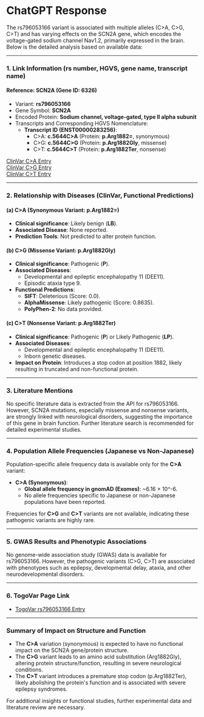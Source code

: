 # ChatGPT Response

The rs796053166 variant is associated with multiple alleles (C>A, C>G, C>T) and has varying effects on the SCN2A gene, which encodes the voltage-gated sodium channel Nav1.2, primarily expressed in the brain. Below is the detailed analysis based on available data:

---

### **1. Link Information (rs number, HGVS, gene name, transcript name)**
#### **Reference: SCN2A (Gene ID: 6326)**
- Variant: **rs796053166**
- Gene Symbol: **SCN2A**
- Encoded Protein: **Sodium channel, voltage-gated, type II alpha subunit**
- Transcripts and Corresponding HGVS Nomenclature:
  - **Transcript ID (ENST00000283256)**: 
    - C>A: **c.5644C>A** (Protein: **p.Arg1882=**, synonymous)
    - C>G: **c.5644C>G** (Protein: **p.Arg1882Gly**, missense)
    - C>T: **c.5644C>T** (Protein: **p.Arg1882Ter**, nonsense)

[ClinVar C>A Entry](https://www.ncbi.nlm.nih.gov/clinvar/variation/2116983)  
[ClinVar C>G Entry](https://www.ncbi.nlm.nih.gov/clinvar/variation/207028)  
[ClinVar C>T Entry](https://www.ncbi.nlm.nih.gov/clinvar/variation/450533)

---

### **2. Relationship with Diseases (ClinVar, Functional Predictions)**
#### (a) C>A (Synonymous Variant: p.Arg1882=)
   - **Clinical significance**: Likely benign (**LB**).
   - **Associated Disease**: None reported.
   - **Prediction Tools**: Not predicted to alter protein function.

#### (b) C>G (Missense Variant: p.Arg1882Gly)
   - **Clinical significance**: Pathogenic (**P**).
   - **Associated Diseases**:
     - Developmental and epileptic encephalopathy 11 (DEE11).
     - Episodic ataxia type 9.
   - **Functional Predictions**:
     - **SIFT**: Deleterious (Score: 0.0).
     - **AlphaMissense**: Likely pathogenic (Score: 0.8635).
     - **PolyPhen-2**: No data provided.

#### (c) C>T (Nonsense Variant: p.Arg1882Ter)
   - **Clinical significance**: Pathogenic (**P**) or Likely Pathogenic (**LP**).
   - **Associated Diseases**:
     - Developmental and epileptic encephalopathy 11 (DEE11).
     - Inborn genetic diseases.
   - **Impact on Protein**: Introduces a stop codon at position 1882, likely resulting in truncated and non-functional protein.

---

### **3. Literature Mentions**
No specific literature data is extracted from the API for rs796053166. However, SCN2A mutations, especially missense and nonsense variants, are strongly linked with neurological disorders, suggesting the importance of this gene in brain function. Further literature search is recommended for detailed experimental studies.

---

### **4. Population Allele Frequencies (Japanese vs Non-Japanese)**
Population-specific allele frequency data is available only for the **C>A** variant:
- **C>A (Synonymous)**:
  - **Global allele frequency in gnomAD (Exomes)**: ~6.16 × 10^-6.
  - No allele frequencies specific to Japanese or non-Japanese populations have been reported.

Frequencies for **C>G** and **C>T** variants are not available, indicating these pathogenic variants are highly rare.

---

### **5. GWAS Results and Phenotypic Associations**
No genome-wide association study (GWAS) data is available for rs796053166. However, the pathogenic variants (C>G, C>T) are associated with phenotypes such as epilepsy, developmental delay, ataxia, and other neurodevelopmental disorders.

---

### **6. TogoVar Page Link**
- [TogoVar rs796053166 Entry](https://togovar.biosciencedbc.jp/en/variant/2-165389450-C-T)

---

### **Summary of Impact on Structure and Function**
- The **C>A** variation (synonymous) is expected to have no functional impact on the SCN2A gene/protein structure.
- The **C>G** variant leads to an amino acid substitution (Arg1882Gly), altering protein structure/function, resulting in severe neurological conditions.
- The **C>T** variant introduces a premature stop codon (p.Arg1882Ter), likely abolishing the protein's function and is associated with severe epilepsy syndromes.

For additional insights or functional studies, further experimental data and literature review are necessary.